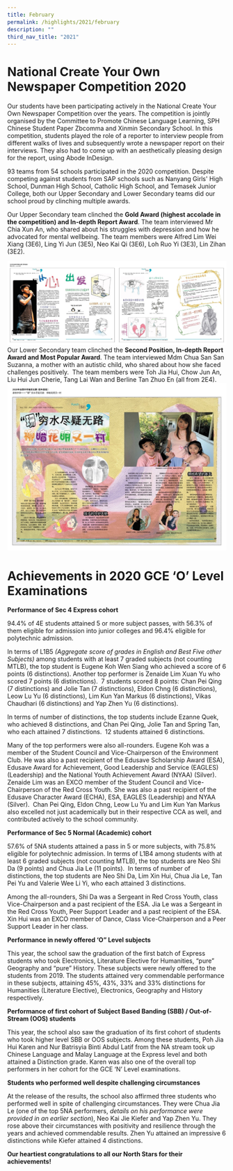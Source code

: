 ```yaml
---
title: February
permalink: /highlights/2021/february
description: ""
third_nav_title: "2021"
---
```

# National Create Your Own Newspaper Competition 2020

Our students have been participating actively in the National Create Your Own Newspaper Competition over the years. The competition is jointly organised by the Committee to Promote Chinese Language Learning, SPH Chinese Student Paper Zbcomma and Xinmin Secondary School. In this competition, students played the role of a reporter to interview people from different walks of lives and subsequently wrote a newspaper report on their interviews. They also had to come up with an aesthetically pleasing design for the report, using Abode InDesign.

93 teams from 54 schools participated in the 2020 competition. Despite competing against students from SAP schools such as Nanyang Girls' High School, Dunman High School, Catholic High School, and Temasek Junior College, both our Upper Secondary and Lower Secondary teams did our school proud by clinching multiple awards.

Our Upper Secondary team clinched the **Gold Award (highest accolade in the competition) and In-depth Report Award**. The team interviewed Mr Chia Xun An, who shared about his struggles with depression and how he advocated for mental wellbeing. The team members were Alfred Lim Wei Xiang (3E6), Ling Yi Jun (3E5), Neo Kai Qi (3E6), Loh Ruo Yi (3E3), Lin Zihan (3E2).

![](/images/newspaper%201.jpg)
Our Lower Secondary team clinched the **Second Position, In-depth Report Award and Most Popular Award**. The team interviewed Mdm Chua San San Suzanna, a mother with an autistic child, who shared about how she faced challenges positively.  The team members were Toh Jia Hui, Chow Jun An, Liu Hui Jun Cherie, Tang Lai Wan and Berline Tan Zhuo En (all from 2E4).
![](/images/Pic2-1.jpg)

# Achievements in 2020 GCE ‘O’ Level Examinations

**Performance of Sec 4 Express cohort**

94.4% of 4E students attained 5 or more subject passes, with 56.3% of them eligible for admission into junior colleges and 96.4% eligible for polytechnic admission.

In terms of L1B5 _(Aggregate score of grades in English and Best Five other Subjects)_ among students with at least 7 graded subjects (not counting MTLB), the top student is Eugene Koh Wen Siang who achieved a score of 6 points (6 distinctions). Another top performer is Zenaide Lim Xuan Yu who scored 7 points (6 distinctions).  7 students scored 8 points: Chan Pei Qing (7 distinctions) and Jolie Tan (7 distinctions), Eldon Chng (6 distinctions), Leow Lu Yu (6 distinctions), Lim Kun Yan Markus (6 distinctions), Vikas Chaudhari (6 distinctions) and Yap Zhen Yu (6 distinctions).

In terms of number of distinctions, the top students include Ezanne Quek, who achieved 8 distinctions, and Chan Pei Qing, Jolie Tan and Spring Tan, who each attained 7 distinctions.  12 students attained 6 distinctions.

Many of the top performers were also all-rounders. Eugene Koh was a member of the Student Council and Vice-Chairperson of the Environment Club. He was also a past recipient of the Edusave Scholarship Award (ESA), Edusave Award for Achievement, Good Leadership and Service (EAGLES) (Leadership) and the National Youth Achievement Award (NYAA) (Silver). Zenaide Lim was an EXCO member of the Student Council and Vice-Chairperson of the Red Cross Youth. She was also a past recipient of the Edusave Character Award (ECHA), ESA, EAGLES (Leadership) and NYAA (Silver).  Chan Pei Qing, Eldon Chng, Leow Lu Yu and Lim Kun Yan Markus also excelled not just academically but in their respective CCA as well, and contributed actively to the school community.

**Performance of Sec 5 Normal (Academic) cohort**

57.6% of 5NA students attained a pass in 5 or more subjects, with 75.8% eligible for polytechnic admission. In terms of L1B4 among students with at least 6 graded subjects (not counting MTLB), the top students are Neo Shi Da (9 points) and Chua Jia Le (11 points).  In terms of number of distinctions, the top students are Neo Shi Da, Lim Xin Hui, Chua Jia Le, Tan Pei Yu and Valerie Wee Li Yi, who each attained 3 distinctions.

Among the all-rounders, Shi Da was a Sergeant in Red Cross Youth, class Vice-Chairperson and a past recipient of the ESA. Jia Le was a Sergeant in the Red Cross Youth, Peer Support Leader and a past recipient of the ESA. Xin Hui was an EXCO member of Dance, Class Vice-Chairperson and a Peer Support Leader in her class.

**Performance in newly offered ‘O” Level subjects**

This year, the school saw the graduation of the first batch of Express students who took Electronics, Literature Elective for Humanities, “pure” Geography and “pure” History. These subjects were newly offered to the students from 2019. The students attained very commendable performance in these subjects, attaining 45%, 43%, 33% and 33% distinctions for Humanities (Literature Elective), Electronics, Geography and History respectively.

**Performance of first cohort of Subject Based Banding (SBB) / Out-of-Stream (OOS) students**

This year, the school also saw the graduation of its first cohort of students who took higher level SBB or OOS subjects. Among these students, Poh Jia Hui Karen and Nur Batrisyia Binti Abdul Latif from the NA stream took up Chinese Language and Malay Language at the Express level and both attained a Distinction grade. Karen was also one of the overall top performers in her cohort for the GCE ‘N’ Level examinations.

**Students who performed well despite challenging circumstances**

At the release of the results, the school also affirmed three students who performed well in spite of challenging circumstances. They were Chua Jia Le (one of the top 5NA performers, _details on his performance were provided in an earlier section_), Neo Kai Jie Kiefer and Yap Zhen Yu. They rose above their circumstances with positivity and resilience through the years and achieved commendable results. Zhen Yu attained an impressive 6 distinctions while Kiefer attained 4 distinctions.

**Our heartiest congratulations to all our North Stars for their achievements!**
